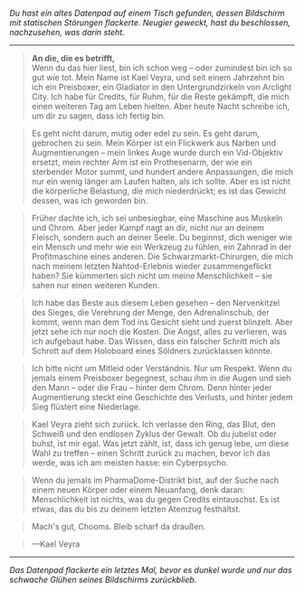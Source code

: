 _Du hast ein altes Datenpad auf einem Tisch gefunden, dessen Bildschirm mit statischen Störungen flackerte. Neugier geweckt, hast du beschlossen, nachzusehen, was darin steht._

---

> **An die, die es betrifft,**  
> Wenn du das hier liest, bin ich schon weg – oder zumindest bin ich so gut wie tot. Mein Name ist Kael Veyra, und seit einem Jahrzehnt bin ich ein Preisboxer, ein Gladiator in den Untergrundzirkeln von Arclight City. Ich habe für Credits, für Ruhm, für die Reste gekämpft, die mich einen weiteren Tag am Leben hielten. Aber heute Nacht schreibe ich, um dir zu sagen, dass ich fertig bin.

> Es geht nicht darum, mutig oder edel zu sein. Es geht darum, gebrochen zu sein. Mein Körper ist ein Flickwerk aus Narben und Augmentierungen – mein linkes Auge wurde durch ein Vid-Objektiv ersetzt, mein rechter Arm ist ein Prothesenarm, der wie ein sterbender Motor summt, und hundert andere Anpassungen, die mich nur ein wenig länger am Laufen halten, als ich sollte. Aber es ist nicht die körperliche Belastung, die mich niederdrückt; es ist das Gewicht dessen, was ich geworden bin.

> Früher dachte ich, ich sei unbesiegbar, eine Maschine aus Muskeln und Chrom. Aber jeder Kampf nagt an dir, nicht nur an deinem Fleisch, sondern auch an deiner Seele. Du beginnst, dich weniger wie ein Mensch und mehr wie ein Werkzeug zu fühlen, ein Zahnrad in der Profitmaschine eines anderen. Die Schwarzmarkt-Chirurgen, die mich nach meinem letzten Nahtod-Erlebnis wieder zusammengeflickt haben? Sie kümmerten sich nicht um meine Menschlichkeit – sie sahen nur einen weiteren Kunden.

> Ich habe das Beste aus diesem Leben gesehen – den Nervenkitzel des Sieges, die Verehrung der Menge, den Adrenalinschub, der kommt, wenn man dem Tod ins Gesicht sieht und zuerst blinzelt. Aber jetzt sehe ich nur noch die Kosten. Die Angst, alles zu verlieren, was ich aufgebaut habe. Das Wissen, dass ein falscher Schritt mich als Schrott auf dem Holoboard eines Söldners zurücklassen könnte.

> Ich bitte nicht um Mitleid oder Verständnis. Nur um Respekt. Wenn du jemals einem Preisboxer begegnest, schau ihm in die Augen und sieh den Mann – oder die Frau – hinter dem Chrom. Denn hinter jeder Augmentierung steckt eine Geschichte des Verlusts, und hinter jedem Sieg flüstert eine Niederlage.

> Kael Veyra zieht sich zurück. Ich verlasse den Ring, das Blut, den Schweiß und den endlosen Zyklus der Gewalt. Ob du jubelst oder buhst, ist mir egal. Was jetzt zählt, ist, dass ich genug lebe, um diese Wahl zu treffen – einen Schritt zurück zu machen, bevor ich das werde, was ich am meisten hasse: ein Cyberpsycho.

> Wenn du jemals im PharmaDome-Distrikt bist, auf der Suche nach einem neuen Körper oder einem Neuanfang, denk daran: Menschlichkeit ist nichts, was du gegen Credits eintauschst. Es ist etwas, das du bis zu deinem letzten Atemzug festhältst.

> Mach's gut, Chooms. Bleib scharf da draußen.

> —Kael Veyra

---

_Das Datenpad flackerte ein letztes Mal, bevor es dunkel wurde und nur das schwache Glühen seines Bildschirms zurückblieb._
